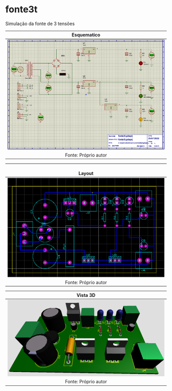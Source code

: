 # fonte3t


Simulação da fonte de 3 tensões

| Esquematico |
|:-------------------------------------------:|
| ![esquematico](https://github.com/VYNIexec/fonte3t/blob/main/Esquemático.PNG) |
| Fonte: Próprio autor |

| <br>Layout |
|:-------------------------------------------:|
| ![layout](https://github.com/VYNIexec/fonte3t/blob/main/Layout.PNG) |
| Fonte: Próprio autor |

| Vista 3D |
|:-------------------------------------------:|
| ![3d](https://github.com/VYNIexec/fonte3t/blob/main/3D.PNG) |
| Fonte: Próprio autor |
